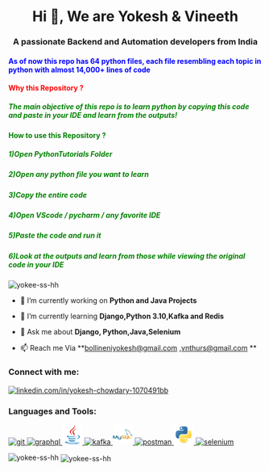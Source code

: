 <h1 align="center">Hi 👋, We are Yokesh & Vineeth</h1>
<h3 align="center">A passionate Backend and Automation developers from India</h3>
<h4 style="color:blue;">As of now this repo has 64 python files, each file resembling each topic in python with almost 14,000+ lines of code</h4>
<h4 style="color:red;"> Why this Repository ?</h4>
<h5 style="color:green;"> The main objective of this repo is to learn python by copying this code and paste in your IDE and learn from the outputs!</h5>
<h4 style="color:green;">How to use this Repository ?</h4>
<h5 style="color:green;">1)Open PythonTutorials Folder</h5>
<h5 style="color:green;">2)Open any python file you want to learn</h5>
<h5 style="color:green;">3)Copy the entire code </h5>
<h5 style="color:green;">4)Open VScode / pycharm / any favorite IDE</h5>
<h5 style="color:green;">5)Paste the code and run it</h5>
<h5 style="color:green;">6)Look at the outputs and learn from those while viewing the original code in your IDE</h5>
<p align="left"> <img src="https://komarev.com/ghpvc/?username=yokee-ss-hh&label=Profile%20views&color=0e75b6&style=flat" alt="yokee-ss-hh" /> </p>

- 🔭 I’m currently working on **Python and Java Projects**

- 🌱 I’m currently learning **Django,Python 3.10,Kafka and Redis**

- 💬 Ask me about **Django, Python,Java,Selenium**

- 📫 Reach me Via **bollineniyokesh@gmail.com ,vnthurs@gmail.com **

<h3 align="left">Connect with me:</h3>
<p align="left">
<a href="https://www.linkedin.com/in/yokesh-chowdary-1070491bb/" target="blank"><img align="center" src="https://raw.githubusercontent.com/rahuldkjain/github-profile-readme-generator/master/src/images/icons/Social/linked-in-alt.svg" alt="linkedin.com/in/yokesh-chowdary-1070491bb" height="30" width="40" /></a>
</p>

<h3 align="left">Languages and Tools:</h3>
<p align="left"> <a href="https://git-scm.com/" target="_blank" rel="noreferrer"> <img src="https://www.vectorlogo.zone/logos/git-scm/git-scm-icon.svg" alt="git" width="40" height="40"/> </a> <a href="https://graphql.org" target="_blank" rel="noreferrer"> <img src="https://www.vectorlogo.zone/logos/graphql/graphql-icon.svg" alt="graphql" width="40" height="40"/> </a> <a href="https://www.java.com" target="_blank" rel="noreferrer"> <img src="https://raw.githubusercontent.com/devicons/devicon/master/icons/java/java-original.svg" alt="java" width="40" height="40"/> </a> <a href="https://kafka.apache.org/" target="_blank" rel="noreferrer"> <img src="https://www.vectorlogo.zone/logos/apache_kafka/apache_kafka-icon.svg" alt="kafka" width="40" height="40"/> </a> <a href="https://www.mysql.com/" target="_blank" rel="noreferrer"> <img src="https://raw.githubusercontent.com/devicons/devicon/master/icons/mysql/mysql-original-wordmark.svg" alt="mysql" width="40" height="40"/> </a> <a href="https://postman.com" target="_blank" rel="noreferrer"> <img src="https://www.vectorlogo.zone/logos/getpostman/getpostman-icon.svg" alt="postman" width="40" height="40"/> </a> <a href="https://www.python.org" target="_blank" rel="noreferrer"> <img src="https://raw.githubusercontent.com/devicons/devicon/master/icons/python/python-original.svg" alt="python" width="40" height="40"/> </a> <a href="https://www.selenium.dev" target="_blank" rel="noreferrer"> <img src="https://raw.githubusercontent.com/detain/svg-logos/780f25886640cef088af994181646db2f6b1a3f8/svg/selenium-logo.svg" alt="selenium" width="40" height="40"/> </a> </p>

<p><img align="left" src="https://github-readme-stats.vercel.app/api/top-langs?username=yokee-ss-hh&show_icons=true&locale=en&layout=compact" alt="yokee-ss-hh" /></p>

<p>&nbsp;<img align="center" src="https://github-readme-stats.vercel.app/api?username=yokee-ss-hh&show_icons=true&locale=en" alt="yokee-ss-hh" /></p>


